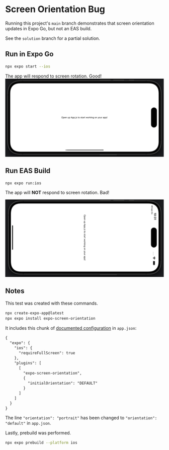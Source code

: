 # Screen Orientation Bug

Running this project's `main` branch demonstrates that screen orientation updates in Expo Go, but not an EAS build.

See the `solution` branch for a partial solution.

## Run in Expo Go

```bash
npx expo start --ios
```

The app will respond to screen rotation. Good!
![Good rotation in landscape orientation](docs/ios-good-landscape.png)

## Run EAS Build

```bash
npx expo run:ios
```
The app will **NOT** respond to screen rotation. Bad!

![Bad rotation in landscape orientation](docs/ios-bad-landscape.png)

## Notes

This test was created with these commands.

```bash
npx create-expo-app@latest
npx expo install expo-screen-orientation
```

It includes this chunk of [documented configuration](https://docs.expo.dev/versions/latest/sdk/screen-orientation/#example-appjson-with-config-plugin)
in `app.json`:

```
{
  "expo": {
    "ios": {
      "requireFullScreen": true
    },
    "plugins": [
      [
        "expo-screen-orientation",
        {
          "initialOrientation": "DEFAULT"
        }
      ]
    ]
  }
}

```

The line `"orientation": "portrait"` has been changed to `"orientation": "default"` in `app.json`.

Lastly, prebuild was performed.

```bash
npx expo prebuild --platform ios
```